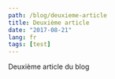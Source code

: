 ```yaml
---
path: /blog/deuxieme-article
title: Deuxième article
date: "2017-08-21"
lang: fr
tags: [test]
---
```

Deuxième article du blog
